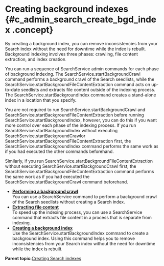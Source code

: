 # Creating background indexes {#c_admin_search_create_bgd_index .concept}

By creating a background index, you can remove inconsistencies from your Search index without the need for downtime while the index is rebuilt. Background indexing involves three phases: crawling, file content extraction, and index creation.

You can run a sequence of SearchService admin commands for each phase of background indexing. The SearchService.startBackgroundCrawl command performs a background crawl of the Search seedlists, while the SearchService.startBackgroundFileContentExtraction command acts on up-to-date seedlists and extracts file content outside of the indexing process. The SearchService.startBackgroundIndex command creates a stand-alone index in a location that you specify.

You are not required to run SearchService.startBackgroundCrawl and SearchService.startBackgroundFileContentExtraction before running SearchService.startBackgroundIndex, however, you can do this if you want more control over each phase of the indexing process. If you run SearchService.startBackgroundIndex without executing SearchService.startBackgroundCrawlor SearchService.startBackgroundFileContentExtraction first, the SearchService.startBackgroundIndex command performs the same work as if you had executed the other commands beforehand.

Similarly, if you run SearchService.startBackgroundFileContentExtraction without executing SearchService.startBackgroundCrawl first, the SearchService.startBackgroundFileContentExtraction command performs the same work as if you had executed the SearchService.startBackgroundCrawl command beforehand.

-   **[Performing a background crawl](../admin/t_admin_search_perform_bgd_crawl.md)**  
You can use a SearchService command to perform a background crawl of the Search seedlists without creating a Search index.
-   **[Extracting file content](../admin/t_admin_search_extract_file_content.md)**  
To speed up the indexing process, you can use a SearchService command that extracts file content in a process that is separate from indexing.
-   **[Creating a background index](../admin/t_admin_search_create_standalone_index.md)**  
Use the SearchService.startBackgroundIndex command to create a background index. Using this command helps you to remove inconsistencies from your Search index without the need for downtime while the index is rebuilt.

**Parent topic:**[Creating Search indexes](../admin/c_admin_search_create_indexes.md)

